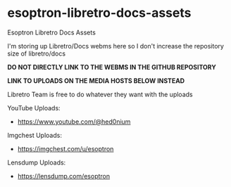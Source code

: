 # esoptron-libretro-docs-assets

Esoptron Libretro Docs Assets

I'm storing up Libretro/Docs webms here so I don't increase the repository size of libretro/docs

**DO NOT DIRECTLY LINK TO THE WEBMS IN THE GITHUB REPOSITORY**

**LINK TO UPLOADS ON THE MEDIA HOSTS BELOW INSTEAD**

Libretro Team is free to do whatever they want with the uploads

YouTube Uploads:

* https://www.youtube.com/@hed0nium

Imgchest Uploads:

* https://imgchest.com/u/esoptron

Lensdump Uploads:

* https://lensdump.com/esoptron
